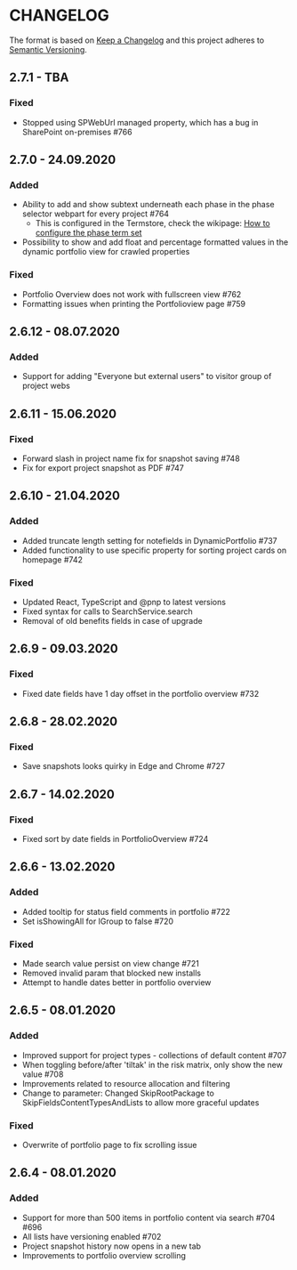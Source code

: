 # CHANGELOG

The format is based on [Keep a Changelog](http://keepachangelog.com/en/1.0.0/)
and this project adheres to [Semantic Versioning](http://semver.org/spec/v2.0.0.html).

## 2.7.1 - TBA

### Fixed

- Stopped using SPWebUrl managed property, which has a bug in SharePoint on-premises #766

## 2.7.0 - 24.09.2020

### Added

- Ability to add and show subtext underneath each phase in the phase selector webpart for every project #764
  - This is configured in the Termstore, check the wikipage: [How to configure the phase term set](https://github.com/Puzzlepart/prosjektportalen/wiki/How-to-configure-the-phase-term-set)
- Possibility to show and add float and percentage formatted values in the dynamic portfolio view for crawled properties

### Fixed

- Portfolio Overview does not work with fullscreen view #762
- Formatting issues when printing the Portfolioview page #759

## 2.6.12 - 08.07.2020

### Added

- Support for adding "Everyone but external users" to visitor group of project webs

## 2.6.11 - 15.06.2020

### Fixed

- Forward slash in project name fix for snapshot saving #748
- Fix for export project snapshot as PDF #747

## 2.6.10 - 21.04.2020

### Added

- Added truncate length setting for notefields in DynamicPortfolio #737
- Added functionality to use specific property for sorting project cards on homepage #742

### Fixed

- Updated React, TypeScript and @pnp to latest versions
- Fixed syntax for calls to SearchService.search
- Removal of old benefits fields in case of upgrade

## 2.6.9 - 09.03.2020

### Fixed

- Fixed date fields have 1 day offset in the portfolio overview #732

## 2.6.8 - 28.02.2020

### Fixed

- Save snapshots looks quirky in Edge and Chrome #727

## 2.6.7 - 14.02.2020

### Fixed

- Fixed sort by date fields in PortfolioOverview #724

## 2.6.6 - 13.02.2020

### Added

- Added tooltip for status field comments in portfolio #722
- Set isShowingAll for IGroup to false #720

### Fixed

- Made search value persist on view change #721
- Removed invalid param that blocked new installs
- Attempt to handle dates better in portfolio overview

## 2.6.5 - 08.01.2020

### Added

- Improved support for project types - collections of default content #707
- When toggling before/after 'tiltak' in the risk matrix, only show the new value #708
- Improvements related to resource allocation and filtering
- Change to parameter: Changed SkipRootPackage to SkipFieldsContentTypesAndLists to allow more graceful updates

### Fixed

- Overwrite of portfolio page to fix scrolling issue

## 2.6.4 - 08.01.2020

### Added

- Support for more than 500 items in portfolio content via search #704 #696
- All lists have versioning enabled #702
- Project snapshot history now opens in a new tab
- Improvements to portfolio overview scrolling
